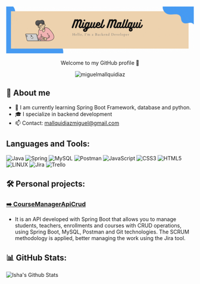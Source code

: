 <a href="#">![Logo](https://github.com/miguelmallquidiaz/miguelmallquidiaz/blob/main/banner%20GitHub.gif)
</a>
<p align="center">Welcome to my GitHub profile 👋</p>

<p align="center">
  <a><img src="https://komarev.com/ghpvc/?username=miguelmallquidiaz&label=Profile%20views&color=0e75b6&style=flat" alt="miguelmallquidiaz"></a>
</p>

## 📖 About me
* 🌱 I am currently learning Spring Boot Framework, database and python.
* 🎓 I specialize in backend development
* 📫 Contact: mallquidiazmiguel@gmail.com

## Languages and Tools:
![Java](https://img.shields.io/badge/java-%23ED8B00.svg?style=for-the-badge&logo=java&logoColor=white) 
![Spring](https://img.shields.io/badge/spring-%236DB33F.svg?style=for-the-badge&logo=spring&logoColor=white) 
![MySQL](https://img.shields.io/badge/mysql-%2300f.svg?style=for-the-badge&logo=mysql&logoColor=white)
![Postman](https://img.shields.io/badge/Postman-FF6C37?style=for-the-badge&logo=postman&logoColor=white) 
![JavaScript](https://img.shields.io/badge/javascript-%23323330.svg?style=for-the-badge&logo=javascript&logoColor=%23F7DF1E)
![CSS3](https://img.shields.io/badge/css3-%231572B6.svg?style=for-the-badge&logo=css3&logoColor=white) 
![HTML5](https://img.shields.io/badge/html5-%23E34F26.svg?style=for-the-badge&logo=html5&logoColor=white)
![LINUX](https://img.shields.io/badge/Linux-FCC624?style=for-the-badge&logo=linux&logoColor=black) 
![Jira](https://img.shields.io/badge/jira-%230A0FFF.svg?style=for-the-badge&logo=jira&logoColor=white) 
![Trello](https://img.shields.io/badge/Trello-%23026AA7.svg?style=for-the-badge&logo=Trello&logoColor=white)

## 🛠️ Personal projects:

### [➡️ CourseManagerApiCrud](https://github.com/miguelmallquidiaz/SpringCourseManagerApi)
 
 * It is an API developed with Spring Boot that allows you to manage students, teachers, enrollments and courses with CRUD operations, using Spring Boot, MySQL, Postman and Git technologies. The SCRUM methodology is applied, better managing the work using the Jira tool.

## 📊 GitHub Stats:
<p align="left">
  <img alt="Isha's Github Stats" src="https://github-readme-stats.vercel.app/api?username=miguelmallquidiaz&show_icons=true&theme=radical">
</p>
